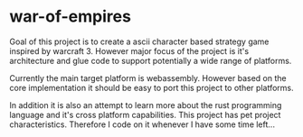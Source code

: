 # war-of-empires

Goal of this project is to create a ascii character based strategy game inspired by warcraft 3.
However major focus of the project is it's architecture and glue code to support potentially a wide range of platforms.

Currently the main target platform is webassembly. However based on the core implementation it should be easy to port this 
project to other platforms. 

In addition it is also an attempt to learn more about the rust programming language and it's cross platform capabilities. 
This project has pet project characteristics. Therefore I code on it whenever I have some time left...
